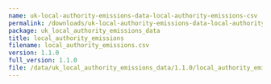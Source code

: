 ```yaml
---
name: uk-local-authority-emissions-data-local-authority-emissions-csv
permalink: /downloads/uk-local-authority-emissions-data-local-authority-emissions-csv/1_1_0
package: uk_local_authority_emissions_data
title: local_authority_emissions
filename: local_authority_emissions.csv
version: 1.1.0
full_version: 1.1.0
file: /data/uk_local_authority_emissions_data/1.1.0/local_authority_emissions.csv
---
```

